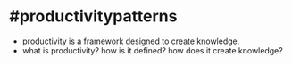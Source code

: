 # #productivitypatterns
* productivity is a framework designed to create knowledge. 
* what is productivity? how is it defined? how does it create knowledge?
